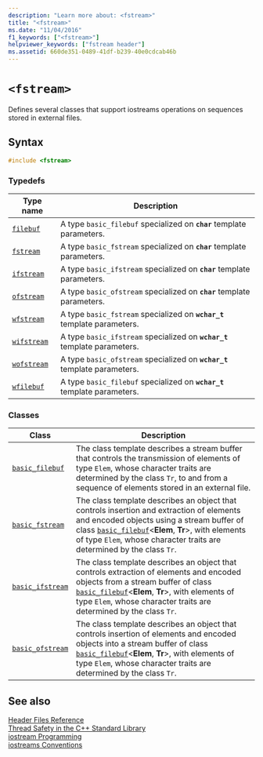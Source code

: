 ```yaml
---
description: "Learn more about: <fstream>"
title: "<fstream>"
ms.date: "11/04/2016"
f1_keywords: ["<fstream>"]
helpviewer_keywords: ["fstream header"]
ms.assetid: 660de351-0489-41df-b239-40e0cdcab46b
---
```

# `<fstream>`

Defines several classes that support iostreams operations on sequences stored in external files.

## Syntax

```cpp
#include <fstream>
```

### Typedefs

|Type name|Description|
|-|-|
|[`filebuf`](../standard-library/fstream-typedefs.md#filebuf)|A type `basic_filebuf` specialized on **`char`** template parameters.|
|[`fstream`](../standard-library/fstream-typedefs.md#fstream)|A type `basic_fstream` specialized on **`char`** template parameters.|
|[`ifstream`](../standard-library/fstream-typedefs.md#ifstream)|A type `basic_ifstream` specialized on **`char`** template parameters.|
|[`ofstream`](../standard-library/fstream-typedefs.md#ofstream)|A type `basic_ofstream` specialized on **`char`** template parameters.|
|[`wfstream`](../standard-library/fstream-typedefs.md#wfstream)|A type `basic_fstream` specialized on **`wchar_t`** template parameters.|
|[`wifstream`](../standard-library/fstream-typedefs.md#wifstream)|A type `basic_ifstream` specialized on **`wchar_t`** template parameters.|
|[`wofstream`](../standard-library/fstream-typedefs.md#wofstream)|A type `basic_ofstream` specialized on **`wchar_t`** template parameters.|
|[`wfilebuf`](../standard-library/fstream-typedefs.md#wfilebuf)|A type `basic_filebuf` specialized on **`wchar_t`** template parameters.|

### Classes

|Class|Description|
|-|-|
|[`basic_filebuf`](../standard-library/basic-filebuf-class.md)|The class template describes a stream buffer that controls the transmission of elements of type `Elem`, whose character traits are determined by the class `Tr`, to and from a sequence of elements stored in an external file.|
|[`basic_fstream`](../standard-library/basic-fstream-class.md)|The class template describes an object that controls insertion and extraction of elements and encoded objects using a stream buffer of class [`basic_filebuf`](../standard-library/basic-filebuf-class.md)\<**Elem**, **Tr**>, with elements of type `Elem`, whose character traits are determined by the class `Tr`.|
|[`basic_ifstream`](../standard-library/basic-ifstream-class.md)|The class template describes an object that controls extraction of elements and encoded objects from a stream buffer of class [`basic_filebuf`](../standard-library/basic-filebuf-class.md)\<**Elem**, **Tr**>, with elements of type `Elem`, whose character traits are determined by the class `Tr`.|
|[`basic_ofstream`](../standard-library/basic-ofstream-class.md)|The class template describes an object that controls insertion of elements and encoded objects into a stream buffer of class [`basic_filebuf`](../standard-library/basic-filebuf-class.md)\<**Elem**, **Tr**>, with elements of type `Elem`, whose character traits are determined by the class `Tr`.|

## See also

[Header Files Reference](../standard-library/cpp-standard-library-header-files.md)\
[Thread Safety in the C++ Standard Library](../standard-library/thread-safety-in-the-cpp-standard-library.md)\
[iostream Programming](../standard-library/iostream-programming.md)\
[iostreams Conventions](../standard-library/iostreams-conventions.md)
